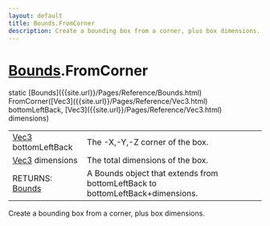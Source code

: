 ```yaml
---
layout: default
title: Bounds.FromCorner
description: Create a bounding box from a corner, plus box dimensions.
---
```

# [Bounds]({{site.url}}/Pages/Reference/Bounds.html).FromCorner

<div class='signature' markdown='1'>
static [Bounds]({{site.url}}/Pages/Reference/Bounds.html) FromCorner([Vec3]({{site.url}}/Pages/Reference/Vec3.html) bottomLeftBack, [Vec3]({{site.url}}/Pages/Reference/Vec3.html) dimensions)
</div>

|  |  |
|--|--|
|[Vec3]({{site.url}}/Pages/Reference/Vec3.html) bottomLeftBack|The -X,-Y,-Z corner of the box.|
|[Vec3]({{site.url}}/Pages/Reference/Vec3.html) dimensions|The total dimensions of the box.|
|RETURNS: [Bounds]({{site.url}}/Pages/Reference/Bounds.html)|A Bounds object that extends from bottomLeftBack to bottomLeftBack+dimensions.|

Create a bounding box from a corner, plus box dimensions.



